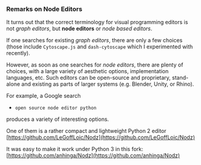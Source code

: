 ### Remarks on Node Editors

It turns out that the correct terminology for visual programming editors is not _graph editors_, but **node editors** or _node based editors_.

If one searches for existing _graph editors_, there are only a few choices (those include `Cytoscape.js` and `dash-cytoscape` which I experimented with recently).

However, as soon as one searches for _node editors_, there are plenty of choices, with a large variety of aesthetic options, implementation languages, etc. 
Such editors can be open-source and proprietary, stand-alone and existing as parts of larger systems (e.g. Blender, Unity, or Rhino).

For example, a Google search

 * `open source node editor python`
 
produces a variety of interesting options.

One of them is a rather compact and lightweight Python 2 editor [https://github.com/LeGoffLoic/Nodz](https://github.com/LeGoffLoic/Nodz)

It was easy to make it work under Python 3 in this fork: [https://github.com/anhinga/Nodz](https://github.com/anhinga/Nodz)
